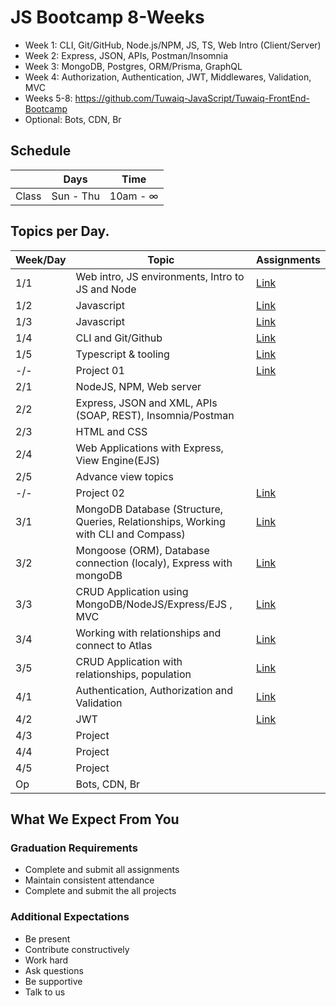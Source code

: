 # JS Bootcamp 8-Weeks

- Week 1: CLI, Git/GitHub, Node.js/NPM, JS, TS, Web Intro (Client/Server)
- Week 2: Express, JSON, APIs, Postman/Insomnia
- Week 3: MongoDB, Postgres, ORM/Prisma, GraphQL
- Week 4: Authorization, Authentication, JWT, Middlewares, Validation, MVC
- Weeks 5-8: https://github.com/Tuwaiq-JavaScript/Tuwaiq-FrontEnd-Bootcamp
- Optional: Bots, CDN, Br





## Schedule
|  | Days | Time |
| --- | ------------- | ------------- |
| Class | Sun - Thu  | 10am - ∞  |


## Topics per Day.

| Week/Day | Topic | Assignments|
| --- | ------------- |---|
| 1/1 | Web intro, JS environments, Intro to JS and Node | [Link](https://github.com/Tuwaiq-JavaScript/hw01) | 
| 1/2 | Javascript |[Link](https://github.com/Tuwaiq-JavaScript/hw02) | 
| 1/3 | Javascript |[Link](https://github.com/Tuwaiq-JavaScript/hw03) | 
| 1/4 | CLI and Git/Github |[Link](https://github.com/Tuwaiq-JavaScript/hw04) | 
| 1/5 | Typescript & tooling | [Link](https://github.com/Tuwaiq-JavaScript/hw05)|
| -/- | Project 01 | [Link](https://github.com/Tuwaiq-JavaScript/project01)|
| 2/1 | NodeJS, NPM, Web server
| 2/2 | Express, JSON and XML, APIs (SOAP, REST), Insomnia/Postman
| 2/3 | HTML and CSS
| 2/4 | Web Applications with Express, View Engine(EJS) 
| 2/5 | Advance view topics
| -/- | Project 02 | [Link](https://github.com/Tuwaiq-JavaScript/project02)|
| 3/1 | MongoDB Database (Structure, Queries, Relationships, Working with CLI and Compass) |[Link]()|
| 3/2 | Mongoose (ORM), Database connection (localy), Express with mongoDB |[Link]()|
| 3/3 | CRUD Application using MongoDB/NodeJS/Express/EJS , MVC |[Link]()|
| 3/4 | Working with relationships and connect to Atlas|[Link]()|
| 3/5 | CRUD Application with relationships, population |[Link]()|
| 4/1 | Authentication, Authorization and Validation |[Link]()|
| 4/2 | JWT |[Link]()|
| 4/3 | Project |
| 4/4 | Project |
| 4/5 | Project |
| Op | Bots, CDN, Br |


## What We Expect From You
### Graduation Requirements
* Complete and submit all assignments
* Maintain consistent attendance
* Complete and submit the all projects
### Additional Expectations
* Be present
* Contribute constructively
* Work hard
* Ask questions
* Be supportive
* Talk to us
